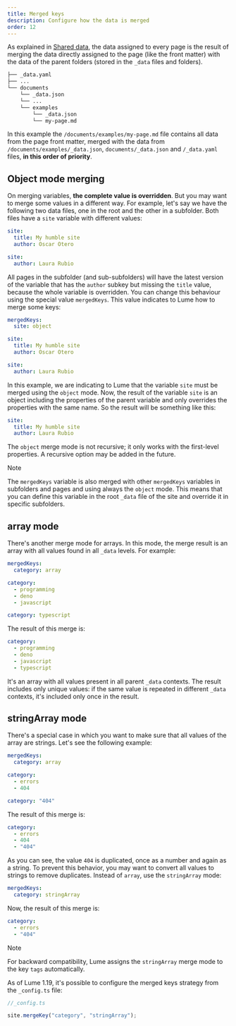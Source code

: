 ```yaml
---
title: Merged keys
description: Configure how the data is merged
order: 12
---
```


As explained in [Shared data](/docs/creating-pages/shared-data.md), the data
assigned to every page is the result of merging the data directly assigned to
the page (like the front matter) with the data of the parent folders (stored in
the `_data` files and folders).

```txt
├── _data.yaml
├── ...
└── documents
    └── _data.json
    └── ...
    └── examples
        └── _data.json
        └── my-page.md
```

In this example the `/documents/examples/my-page.md` file contains all data from
the page front matter, merged with the data from
`/documents/examples/_data.json`, `documents/_data.json` and `/_data.yaml`
files, **in this order of priority**.

## Object mode merging

On merging variables, **the complete value is overridden**. But you may want to
merge some values in a different way. For example, let's say we have the
following two data files, one in the root and the other in a subfolder. Both
files have a `site` variable with different values:

<lume-code>

```yml {title="/_data.yml"}
site:
  title: My humble site
  author: Oscar Otero
```

```yml {title="/subfolder/_data.yml"}
site:
  author: Laura Rubio
```

</lume-code>

All pages in the subfolder (and sub-subfolders) will have the latest version of
the variable that has the `author` subkey but missing the `title` value, because
the whole variable is overridden. You can change this behaviour using the
special value `mergedKeys`. This value indicates to Lume how to merge some keys:

<lume-code>

```yml {title="/_data.yml"}
mergedKeys:
  site: object

site:
  title: My humble site
  author: Oscar Otero
```

```yml {title="/subfolder/_data.yml"}
site:
  author: Laura Rubio
```

</lume-code>

In this example, we are indicating to Lume that the variable `site` must be
merged using the `object` mode. Now, the result of the variable `site` is an
object including the properties of the parent variable and only overrides the
properties with the same name. So the result will be something like this:

```yml
site:
  title: My humble site
  author: Laura Rubio
```

The `object` merge mode is not recursive; it only works with the first-level
properties. A recursive option may be added in the future.

> [!note]
>
> The `mergedKeys` variable is also merged with other `mergedKeys` variables in
> subfolders and pages and using always the `object` mode. This means that you
> can define this variable in the root `_data` file of the site and override it
> in specific subfolders.

## array mode

There's another merge mode for arrays. In this mode, the merge result is an
array with all values found in all `_data` levels. For example:

<lume-code>

```yml {title="/_data.yml"}
mergedKeys:
  category: array

category:
  - programming
  - deno
  - javascript
```

```yml {title="/subfolder/_data.yml"}
category: typescript
```

</lume-code>

The result of this merge is:

```yml
category:
  - programming
  - deno
  - javascript
  - typescript
```

It's an array with all values present in all parent `_data` contexts. The result
includes only unique values: if the same value is repeated in different `_data`
contexts, it's included only once in the result.

## stringArray mode

There's a special case in which you want to make sure that all values of the
array are strings. Let's see the following example:

<lume-code>

```yml {title="/_data.yml"}
mergedKeys:
  category: array

category:
  - errors
  - 404
```

```yml {title="/subfolder/_data.yml"}
category: "404"
```

</lume-code>

The result of this merge is:

```yml
category:
  - errors
  - 404
  - "404"
```

As you can see, the value `404` is duplicated, once as a number and again as a
string. To prevent this behavior, you may want to convert all values to strings
to remove duplicates. Instead of `array`, use the `stringArray` mode:

```yml
mergedKeys:
  category: stringArray
```

Now, the result of this merge is:

```yml
category:
  - errors
  - "404"
```

> [!note]
>
> For backward compatibility, Lume assigns the `stringArray` merge mode to the
> key `tags` automatically.

As of Lume 1.19, it's possible to configure the merged keys strategy from the
`_config.ts` file:

```ts
//_config.ts

site.mergeKey("category", "stringArray");
```
